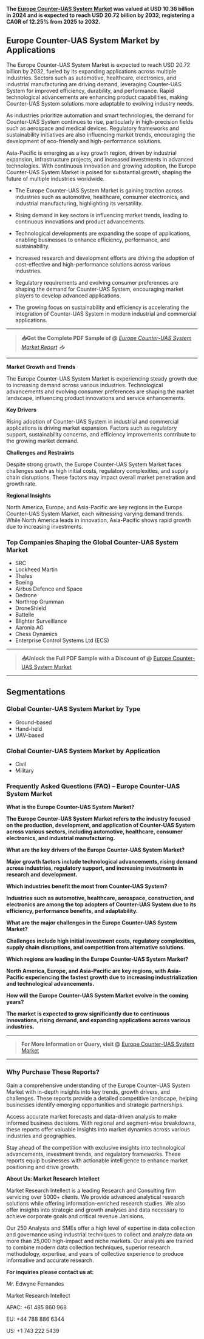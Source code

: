 <p><strong>The <a href="https://www.marketresearchintellect.com/download-sample/?rid=1042412&amp;utm_source=Pulse-April-Europe&amp;utm_medium=852">Europe Counter-UAS System Market</a> was valued at USD 10.36 billion in 2024 and is expected to reach USD 20.72 billion by 2032, registering a CAGR of 12.25% from 2025 to 2032.</strong></p><h2>Europe Counter-UAS System Market by Applications&nbsp;</h2><p><p>The Europe Counter-UAS System Market is expected to reach USD 20.72 billion by 2032, fueled by its expanding applications across multiple industries. Sectors such as automotive, healthcare, electronics, and industrial manufacturing are driving demand, leveraging Counter-UAS System for improved efficiency, durability, and performance. Rapid technological advancements are enhancing product capabilities, making Counter-UAS System solutions more adaptable to evolving industry needs.</p><p>As industries prioritize automation and smart technologies, the demand for Counter-UAS System continues to rise, particularly in high-precision fields such as aerospace and medical devices. Regulatory frameworks and sustainability initiatives are also influencing market trends, encouraging the development of eco-friendly and high-performance solutions.</p><p>Asia-Pacific is emerging as a key growth region, driven by industrial expansion, infrastructure projects, and increased investments in advanced technologies. With continuous innovation and growing adoption, the Europe Counter-UAS System Market is poised for substantial growth, shaping the future of multiple industries worldwide.</p></p><ul><li><p>The Europe Counter-UAS System Market is gaining traction across industries such as automotive, healthcare, consumer electronics, and industrial manufacturing, highlighting its versatility.</p></li><li><p>Rising demand in key sectors is influencing market trends, leading to continuous innovations and product advancements.</p></li><li><p>Technological developments are expanding the scope of applications, enabling businesses to enhance efficiency, performance, and sustainability.</p></li><li><p>Increased research and development efforts are driving the adoption of cost-effective and high-performance solutions across various industries.</p></li><li><p>Regulatory requirements and evolving consumer preferences are shaping the demand for Counter-UAS System, encouraging market players to develop advanced applications.</p></li><li><p>The growing focus on sustainability and efficiency is accelerating the integration of Counter-UAS System in modern industrial and commercial applications.</p></li></ul><hr /><blockquote><p><strong><span class="font-[700]">📥Get the Complete PDF Sample of @ </span></strong><em><span class="font-[700]"><a href="https://www.marketresearchintellect.com/download-sample/?rid=1042412&amp;utm_source=Pulse-April-Europe&amp;utm_medium=852" target="_blank" data-tracking-control-name="article-ssr-frontend-pulse_little-text-block" data-tracking-will-navigate="" data-test-link="">Europe Counter-UAS System Market Report</a>&nbsp;📥</span></em></p></blockquote><hr /><p class="" data-start="77" data-end="360"><strong data-start="77" data-end="105">Market Growth and Trends</strong></p><p class="" data-start="77" data-end="360">The Europe Counter-UAS System Market is experiencing steady growth due to increasing demand across various industries. Technological advancements and evolving consumer preferences are shaping the market landscape, influencing product innovations and service enhancements.</p><p class="" data-start="362" data-end="606"><strong data-start="362" data-end="377">Key Drivers</strong></p><p class="" data-start="362" data-end="606">Rising adoption of Counter-UAS System in industrial and commercial applications is driving market expansion. Factors such as regulatory support, sustainability concerns, and efficiency improvements contribute to the growing market demand.</p><p class="" data-start="608" data-end="849"><strong data-start="608" data-end="637">Challenges and Restraints</strong></p><p class="" data-start="608" data-end="849">Despite strong growth, the Europe Counter-UAS System Market faces challenges such as high initial costs, regulatory complexities, and supply chain disruptions. These factors may impact overall market penetration and growth rate.</p><p class="" data-start="851" data-end="1095"><strong data-start="851" data-end="872">Regional Insights</strong></p><p class="" data-start="851" data-end="1095">North America, Europe, and Asia-Pacific are key regions in the Europe Counter-UAS System Market, each witnessing varying demand trends. While North America leads in innovation, Asia-Pacific shows rapid growth due to increasing investments.</p><p><h3>Top Companies Shaping the Global Counter-UAS System Market </h3><ul><li>SRC</li><li>Lockheed Martin</li><li>Thales</li><li>Boeing</li><li>Airbus Defence and Space</li><li>Dedrone</li><li>Northrop Grumman</li><li>DroneShield</li><li>Battelle</li><li>Blighter Surveillance</li><li>Aaronia AG</li><li>Chess Dynamics</li><li>Enterprise Control Systems Ltd (ECS)</li></ul></p><hr /><blockquote><p><strong>📥Unlock the Full PDF Sample with a Discount of @</strong> <a href="https://www.marketresearchintellect.com/ask-for-discount/?rid=1042412&amp;utm_source=Pulse-April-Europe&amp;utm_medium=852">Europe Counter-UAS System Market</a></p></blockquote><hr /><p><h2>Segmentations</h2><h3>Global Counter-UAS System Market by Type</h3><ul><li>Ground-based</li><li>Hand-held</li><li>UAV-based</li></ul><h3>Global Counter-UAS System Market by Application</h3><ul><li>Civil</li><li>Military</li></ul></p><h3><strong>Frequently Asked Questions (FAQ) &ndash; Europe Counter-UAS System Market</strong></h3><p><strong>What is the Europe Counter-UAS System Market?</strong></p><p><strong>The Europe Counter-UAS System Market refers to the industry focused on the production, development, and application of Counter-UAS System across various sectors, including automotive, healthcare, consumer electronics, and industrial manufacturing.</strong></p><p><strong>What are the key drivers of the Europe Counter-UAS System Market?</strong></p><p><strong>Major growth factors include technological advancements, rising demand across industries, regulatory support, and increasing investments in research and development.</strong></p><p><strong>Which industries benefit the most from Counter-UAS System?</strong></p><p><strong>Industries such as automotive, healthcare, aerospace, construction, and electronics are among the top adopters of Counter-UAS System due to its efficiency, performance benefits, and adaptability.</strong></p><p><strong>What are the major challenges in the Europe Counter-UAS System Market?</strong></p><p><strong>Challenges include high initial investment costs, regulatory complexities, supply chain disruptions, and competition from alternative solutions.</strong></p><p><strong>Which regions are leading in the Europe Counter-UAS System Market?</strong></p><p><strong>North America, Europe, and Asia-Pacific are key regions, with Asia-Pacific experiencing the fastest growth due to increasing industrialization and technological advancements.</strong></p><p><strong>How will the Europe Counter-UAS System Market evolve in the coming years?</strong></p><p><strong>The market is expected to grow significantly due to continuous innovations, rising demand, and expanding applications across various industries.</strong></p><hr /><blockquote><p><span class="font-[700]"><strong>For More Information or Query, visit&nbsp;@</strong>&nbsp;</span><span class="font-[700]"><a href="https://www.marketresearchintellect.com/product/counter-uas-system-market/?utm_source=Linkedin&utm_medium=852" target="_blank" data-tracking-control-name="article-ssr-frontend-pulse_little-text-block" data-tracking-will-navigate="" data-test-link="">Europe Counter-UAS System Market</a></span></p></blockquote><hr /><h3><strong data-start="0" data-end="31">Why Purchase These Reports?</strong></h3><p class="" data-start="35" data-end="297">Gain a comprehensive understanding of the Europe Counter-UAS System Market with in-depth insights into key trends, growth drivers, and challenges. These reports provide a detailed competitive landscape, helping businesses identify emerging opportunities and strategic partnerships.</p><p class="" data-start="299" data-end="540">Access accurate market forecasts and data-driven analysis to make informed business decisions. With regional and segment-wise breakdowns, these reports offer valuable insights into market dynamics across various industries and geographies.</p><p class="" data-start="542" data-end="784">Stay ahead of the competition with exclusive insights into technological advancements, investment trends, and regulatory frameworks. These reports equip businesses with actionable intelligence to enhance market positioning and drive growth.</p><p><strong><span class="font-[700]">About Us: Market Research Intellect</span></strong></p><p><span class="">Market Research Intellect is a leading Research and Consulting firm servicing over 5000+ clients. We provide advanced analytical research solutions while offering information-enriched research studies.&nbsp;</span>We also offer insights into strategic and growth analyses and data necessary to achieve corporate goals and critical revenue Janisions.</p><p><span class="">Our 250 Analysts and SMEs offer a high level of expertise in data collection and governance using industrial techniques to collect and analyze data on more than 25,000 high-impact and niche markets. Our analysts are trained to combine modern data collection techniques, superior research methodology, expertise, and years of collective experience to produce informative and accurate research.</span></p><p><strong>For inquiries please contact us at:</strong></p><p>Mr. Edwyne Fernandes</p><p>Market Research Intellect</p><p>APAC: +61 485 860 968</p><p>EU: +44 788 886 6344</p><p>US: +1 743 222 5439</p>